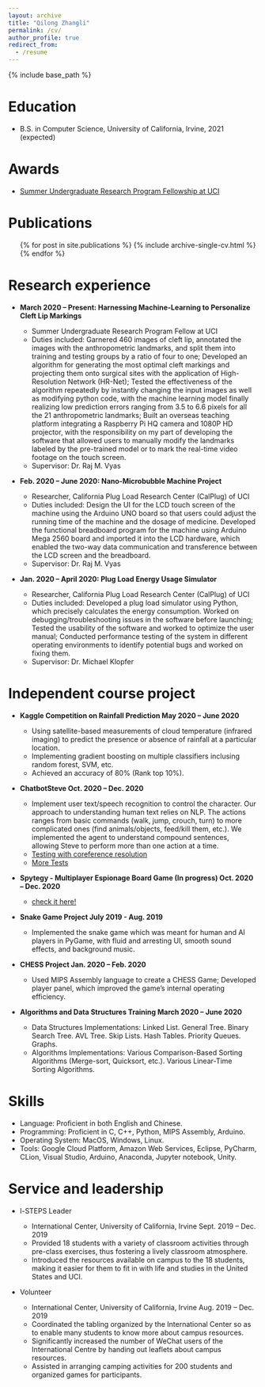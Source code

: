 ```yaml
---
layout: archive
title: "Qilong Zhangli"
permalink: /cv/
author_profile: true
redirect_from:
  - /resume
---
```


{% include base_path %}

Education
======
* B.S. in Computer Science, University of California, Irvine, 2021 (expected)

Awards
======
* [Summer Undergraduate Research Program Fellowship at UCI](https://www.urop.uci.edu/SURP/Recipients/grant_recipients.pdf)


Publications
======
  <ul>{% for post in site.publications %}
    {% include archive-single-cv.html %}
  {% endfor %}</ul>


Research experience
======
* **March 2020 – Present: Harnessing Machine-Learning to Personalize Cleft Lip Markings**
  * Summer Undergraduate Research Program Fellow at UCI
  * Duties included: Garnered 460 images of cleft lip, annotated the images with the anthropometric landmarks, and split them into training and testing groups by a ratio of four to one; Developed an algorithm for generating the most optimal cleft markings and projecting them onto surgical sites with the application of High-Resolution Network (HR-Net); Tested the effectiveness of the algorithm repeatedly by instantly changing the input images as well as modifying python code, with the machine learning model finally realizing low prediction errors ranging from 3.5 to 6.6 pixels for all the 21 anthropometric landmarks; Built an overseas teaching platform integrating a Raspberry Pi HQ camera and 1080P HD projector, with the responsibility on my part of developing the software that allowed users to manually modify the landmarks labeled by the pre-trained model or to mark the real-time video footage on the touch screen.
  * Supervisor: Dr. Raj M. Vyas

* **Feb. 2020 – June 2020: Nano-Microbubble Machine Project**
  * Researcher, California Plug Load Research Center (CalPlug) of UCI
  * Duties included: Design the UI for the LCD touch screen of the machine using the Arduino UNO board so that users could adjust the running time of the machine and the dosage of medicine. Developed the functional breadboard program for the machine using Arduino Mega 2560 board and imported it into the LCD hardware, which enabled the two-way data communication and transference between the LCD screen and the breadboard.
  * Supervisor: Dr. Raj M. Vyas

* **Jan. 2020 – April 2020: Plug Load Energy Usage Simulator**
  * Researcher, California Plug Load Research Center (CalPlug) of UCI
  * Duties included: Developed a plug load simulator using Python, which precisely calculates the energy consumption. Worked on debugging/troubleshooting issues in the software before launching; Tested the usability of the software and worked to optimize the user manual; Conducted performance testing of the system in different operating environments to identify potential bugs and worked on fixing them.
  * Supervisor: Dr. Michael Klopfer
 
 
Independent course project
======
* **Kaggle Competition on Rainfall Prediction  May 2020 – June 2020**
  * Using satellite-based measurements of cloud temperature (infrared imaging) to predict the presence or absence of rainfall at a particular location.
  * Implementing gradient boosting on multiple classifiers inclusing random forest, SVM, etc.
  * Achieved an accuracy of 80% (Rank top 10%).

* **ChatbotSteve  Oct. 2020 – Dec. 2020**
  * Implement user text/speech recognition to control the character. Our approach to understanding human text relies on NLP. The actions ranges from basic commands (walk, jump, crouch, turn) to more complicated ones (find animals/objects, feed/kill them, etc.). We implemented the agent to understand compound sentences, allowing Steve to perform more than one action at a time.
  * [Testing with coreference resolution](https://www.youtube.com/embed/nMv0uT_Y1SY)  
  * [More Tests](https://www.youtube.com/embed/XkKWG6TtY-c)


* **Spytegy - Multiplayer Espionage Board Game (In progress) Oct. 2020 – Dec. 2020**
  * [check it here!](https://www.spytegy.com)

* **Snake Game Project  July 2019 - Aug. 2019**
  * Implemented the snake game which was meant for human and AI players in PyGame, with fluid and arresting UI, smooth sound effects, and background music.

* **CHESS Project  Jan. 2020 – Feb. 2020**
  * Used MIPS Assembly language to create a CHESS Game; Developed player panel, which improved the game’s internal operating efficiency.

* **Algorithms and Data Structures Training  March 2020 – June 2020**
  * Data Structures Implementations: Linked List. General Tree. Binary Search Tree. AVL Tree. Skip Lists. Hash Tables. Priority Queues. Graphs.
  * Algorithms Implementations: Various Comparison-Based Sorting Algorithms (Merge-sort, Quicksort, etc.). Various Linear-Time Sorting Algorithms.


Skills
======
* Language: Proficient in both English and Chinese.
* Programming: Proficient in C, C++, Python, MIPS Assembly, Arduino.
* Operating System: MacOS, Windows, Linux.
* Tools: Google Cloud Platform, Amazon Web Services, Eclipse, PyCharm, CLion, Visual Studio, Arduino, Anaconda, Jupyter notebook, Unity.


Service and leadership
======
* l-STEPS Leader
  * International Center, University of California, Irvine Sept. 2019 – Dec. 2019
  * Provided 18 students with a variety of classroom activities through pre-class exercises, thus fostering a lively classroom atmosphere.
  * Introduced the resources available on campus to the 18 students, making it easier for them to fit in with life and studies in the United States and UCI.

* Volunteer
  * International Center, University of California, Irvine Aug. 2019 – Dec. 2019
  * Coordinated the tabling organized by the International Center so as to enable many students to know more about campus resources.
  * Significantly increased the number of WeChat users of the International Centre by handing out leaflets about campus resources.
  * Assisted in arranging camping activities for 200 students and organized games for participants.


<script type='text/javascript' id='clustrmaps' src='//cdn.clustrmaps.com/map_v2.js?cl=ffffff&w=0&t=n&d=NhU8FlF82efSr5a5f4GrETxbYTBuqgLLi2uyNcM6_1o&co=ffffff&cmo=ffffff&cmn=ffffff'></script>
